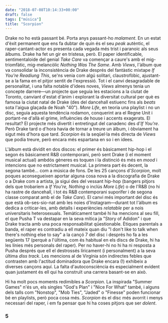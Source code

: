 ```yaml
---
date: "2018-07-08T10:14:33+00:00"
draft: false
tags: ["música"]
title: "Scorpion"
---
```

Drake no ho està passant bé. Porta anys passant-ho _malament_.<!-- more --> En un estat d'èxit permanent que ens fa dubtar de quin és el seu _peak_ autèntic, el raper-cantant-actor es presenta cada vegada més trist i paranoic als seus àlbums. Drake ha fet un gir en tristesa, però. El paper identificable, sentimentaloide del genial _Take Care_ va començar a caure's amb el mig-triomfàtic, mig-melancòlic _Nothing Was The Same_. Amb _Views_, l'àlbum que va consolidar la inconsistència de Drake després del fantàstic mixtape _If You're Readiung This_, se'ns venia com algú solitari, claustrofòbic, ajustant-se a la fama en el pitjor sentit de l'expressió. Tot i el canvi desagradable de personalitat, i una falta notable d'idees noves, _Views_ almenys tenia un concepte darrere—un projecte que seguia les estacions a la ciutat de Toronto, canviant d'estat d'ànim i explorant la diversitat cultural per què es famosa la ciutat natal de Drake (des del dancehall estiuenc fins als _beats_ sota l'aigua glaçada de Noah "40"). _More Life_, en teoria una playlist i no un disc, seguia aquesta tendència rodamon, conquerint ara el Regne Unit i portant-ne d'allà el grime, influències de house i accents exagerats. El resultat? El projecte més divertit i entretingut del canadenc des d'_If You're_. Però Drake tard o d'hora havia de tornar a treure un àlbum, i òbviament ha sigut més d'hora que tard. _Scorpion_ és la seqüel·la més directa de _Views_ que podia treure, però encara més espartana en so i en idees.

L'àlbum està dividit en dos discos: el primer és bàsicament hip-hop i el segon és bàsicament R&B contemporani, però sent Drake (i el moment musical actual) ambdós gèneres es toquen i la distinció és més en _mood_ i intencions que no estrictament musical. La primera part és decent, la segona també... com a música de fons. De les 25 cançons d'_Scorpion_, molt poques aconsegueixen aportar alguna cosa nova a la discografia de Drake o a Drake com a artista, ja sigui des del vessant hip-hop (bangers pitjors dels que trobaríem a _If You're, Nothing_ o inclús _More Life_) o de l'R&B (no hi ha rastre de dancehall, i tot és R&B contemporani suporífer i de segona classe comparat amb el de _Take Care_). El canvi més important del disc és que està ob-ses-sio-nat amb les noies d'Instagram—durant tot l'àlbum es dedica a criticar-les, amb detalls i experiències _relatable_ per a nois universitaris heterosexuals. Temàticament també hi ha mencions al seu fill, el que Pusha T va destapar en la seva mítica ja "Story of Adidon" i que Drake tracta amb una poca responsabilitat qüestionable. Ètiques parentals a banda, el raper es contradiu a ell mateix quan diu "I don't like to talk when there's nothing else to say" a la cançó 7 del disc i després ho fa a les següents 17 (perquè a l'última, com és habitual en els discs de Drake, hi ha les línies més personals del raper). Per no haver-hi no hi ha ni resposta a Pusha després que ell el destrossés líricament (i personalment) a la seva última _diss track_. Les mencions al de Virgínia són indirectes febles que contrasten amb l'actitud dominadora que Drake encara (!) exhibeix a diverses cançons aquí. La falta d'autoconsciència és especialment evident quan justament és ell qui ha construït una carrera basant-se en això.

Hi ha molt pocs moments redimibles a _Scorpion_. La inspirada "Summer Games" n'és un, els singles "God's Plan" i "Nice For What" també, i alguns dels talls com "Nonstop", "Mob Ties", "Jaded" o "Finesse" poden funcionar bé en playlists, però poca cosa més. _Scorpion_ és el disc més avorrit i menys necessari del raper, i em fa pensar que hi ha coses pitjors que ser _dolent_. 

### 5
